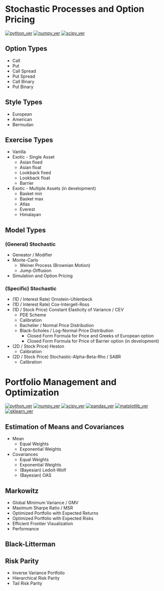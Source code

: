 # Stochastic Processes and Option Pricing

[![python_ver](https://img.shields.io/badge/python-3.8-brightgreen.svg)](https://www.python.org/)
[![numpy_ver](https://img.shields.io/badge/numpy-1.17-brightgreen.svg)](https://docs.scipy.org/doc/)
[![scipy_ver](https://img.shields.io/badge/scipy-1.4.1-brightgreen.svg)](https://docs.scipy.org/doc/)

## Option Types

* Call
* Put
* Call Spread
* Put Spread
* Call Binary
* Put Binary

## Style Types

* European
* American
* Bermudan

## Exercise Types

* Vanilla
* Exotic - Single Asset
  - Asian fixed
  * Asian float
  * Lookback fixed
  * Lookback float
  * Barrier
* Exotic - Multiple Assets (in development)
  * Basket min
  * Basket max
  * Atlas
  * Everest
  * Himalayan

## Model Types

### (General) Stochastic

* Geneator / Modifier
* Monte-Carlo
  - Weiner Process (Brownian Motion)
  - Jump-Diffusion
* Simulation and Option Pricing

### (Specific) Stochastic

* (1D / Interest Rate) Ornstein-Uhlenbeck
* (1D / Interest Rate) Cox-Intergell-Ross
* (1D / Stock Price) Constant Elasticity of Variance / CEV
  - PDE Scheme
  - Calibration
  - Bachelier / Normal Price Distribution
  - Black-Scholes / Log-Normal Price Distribution
    + Closed Form Formula for Price and Greeks of European option
    + Closed Form Formula for Price of Barrier option (in development)
* (2D / Stock Price) Heston
  - Calibration
* (2D / Stock Price) Stochastic-Alpha-Beta-Rho / SABR
  - Calibration
  
# Portfolio Management and Optimization

[![python_ver](https://img.shields.io/badge/python-3.8-brightgreen.svg)](https://www.python.org/)
[![numpy_ver](https://img.shields.io/badge/numpy-1.17-brightgreen.svg)](https://docs.scipy.org/doc/)
[![scipy_ver](https://img.shields.io/badge/scipy-1.4.1-brightgreen.svg)](https://docs.scipy.org/doc/)
[![pandas_ver](https://img.shields.io/badge/pandas-1.0.1-brightgreen.svg)](https://pandas.pydata.org/)
[![matplotlib_ver](https://img.shields.io/badge/matplotlib-3.2.1-brightgreen.svg)](https://matplotlib.org/)
[![sklearn_ver](https://img.shields.io/badge/sklearn-0.22.2-brightgreen.svg)](https://scikit-learn.org/stable/)

## Estimation of Means and Covariances

* Mean
  - Equal Weights
  - Exponential Weights
* Covariances
  - Equal Weights
  - Exponential Weights
  - (Bayesian) Ledoit-Wolf
  - (Bayesian) OAS

## Markowitz

* Global Minimum Variance / GMV
* Maximum Sharpe Ratio / MSR
* Optimized Portfolio with Expected Returns
* Optimized Portfolio with Expected Risks
* Efficient Frontier Visualization
* Performance

## Black-Litterman

## Risk Parity

* Inverse Variance Portfolio
* Hierarchical Risk Parity
* Tail Risk Parity
